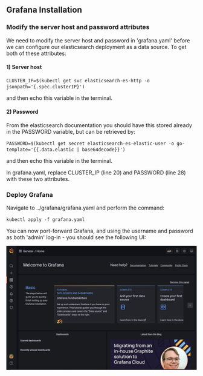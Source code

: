 ## Grafana Installation

### Modify the server host and password attributes

We need to modify the server host and password in 'grafana.yaml' before we can configure our elasticsearch deployment as a data source. To get both of these attributes:

#### 1) Server host

```
CLUSTER_IP=$(kubectl get svc elasticsearch-es-http -o jsonpath='{.spec.clusterIP}')
```

and then echo this variable in the terminal.

#### 2) Password
    
From the elasticsearch documentation you should have this stored already in the PASSWORD variable, but can be retrieved by:

```
PASSWORD=$(kubectl get secret elasticsearch-es-elastic-user -o go-template='{{.data.elastic | base64decode}}')
```

and then echo this variable in the terminal. 

In grafana.yaml, replace CLUSTER_IP (line 20) and PASSWORD (line 28) with these two attributes.


### Deploy Grafana

Navigate to ../grafana/grafana.yaml and perform the command:

```
kubectl apply -f grafana.yaml
```

You can now port-forward Grafana, and using the username and password as both 'admin' log-in - you should see the following UI:

![Image](../../images/grafana-ui-1.png)
